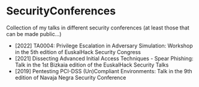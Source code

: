 # SecurityConferences
Collection of my talks in different security conferences (at least those that can be made public...)

- [2022] TA0004: Privilege Escalation in Adversary Simulation: Workshop in the 5th edition of EuskalHack Security Congress
- [2021] Dissecting Advanced Initial Access Techniques - Spear Phishing: Talk in the 1st Bizkaia edition of the EuskalHack Security Talks
- [2019] Pentesting PCI-DSS (Un)Compliant Environments: Talk in the 9th edition of Navaja Negra Security Conference
